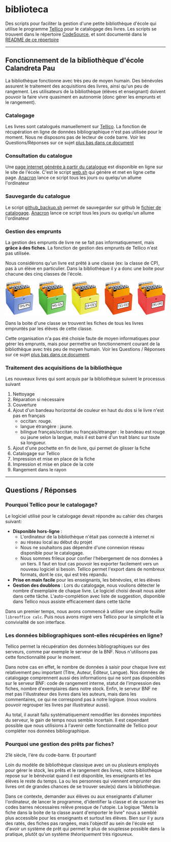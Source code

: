 # biblioteca

Des scripts pour faciliter la gestion d'une petite bibliothèque d'école qui 
utilise le programme [Tellico][] pour le catalogage des livres. Les scripts
se trouvent dans le répertoire [CodeSource][], et sont documenté dans le
[README de ce répertoire](CodeSource/README.md)

___

## Fonctionnement de la bibliothèque d'école Calandreta Pau

La bibliothèque fonctionne avec très peu de moyen humain. Des bénévoles assurent
le traitement des acquisitions des livres, ainsi qu'un peu de rangement. Les 
utilisateurs de la bibliothèque (élèves et enseignant) doivent pouvoir la faire
vivre quasiment en autonomie (donc gérer les emprunts et le rangement).



### Catalogage
Les livres sont catalogués manuellement sur [Tellico][]. La fonction de récupération 
en ligne de données bibliographique n'est pas utilisée pour le moment. Nous
ne disposons pas de lecteur de code barre. Voir les Questions/Réponses sur ce 
sujet [plus bas dans ce document](#les-données-bibliographiques-sont-elles-récupérées-en-ligne)



### Consultation du catalogue
Une [page internet générée à partir du catalogue][] est disponible en ligne sur
le site de l'école. C'est le script [web.sh][] qui génère et met en ligne cette 
page. [Anacron][] lance ce script tous les jours ou quelqu'un allume l'ordinateur



### Sauvegarde du catalogue
Le script [github_backup.sh][] permet de sauvegarder sur github le 
[fichier de catalogage][]. [Anacron][] lance ce script tous les jours ou 
quelqu'un allume l'ordinateur



### Gestion des emprunts
La gestion des emprunts de livre ne se fait pas informatiquement, mais __grâce
à des fiches__. La fonction de gestion des emprunts de Tellico n'est pas utilisée. 

Nous considérons qu'un livre est prêté à une classe (ex: la classe de CP), pas à 
un élève en particulier. Dans la bibliothèque il y a donc une boite pour
chacune des cinq classes de l'école. 

![cinq boites](Documentation/images/boites.png)

Dans la boite d'une classe se trouvent les fiches de tous les livres empruntés 
par les élèves de cette classe.

Cette organisation n'a pas été choisie faute de moyen informatiques pour
gérer les emprunts, mais pour permettre un fonctionnement courant de la 
bibliothèque avec très peu de moyen humain. Voir les Questions / Réponses
sur ce sujet [plus bas dans ce document](#pourquoi-une-gestion-des-prêts-par-fiches).



### Traitement des acquisitions de la bibliothèque

Les nouveaux livres qui sont acquis par la bibliothèque suivent le processus
suivant

1. Nettoyage
2. Réparation si nécessaire
3. Couverture
4. Ajout d'un bandeau horizontal de couleur en haut du dos si le livre n'est pas 
  en français  
    * occitan: rouge.
    * langue étrangère : jaune.
    * bilingue français/occitan ou français/étranger :  le bandeau est rouge ou 
      jaune selon la langue, mais il est barré d'un trait blanc sur toute sa
      longueur.
5. Ajout d'une pochette en fin de livre, qui permet de glisser la fiche
6. Catalogage sur Tellico
7. Impression et mise en place de la fiche
8. Impression et mise en place de la cote
9. Rangement dans le rayon





[Tellico]:http://tellico-project.org/
[CodeSource]:CodeSource
[impression.py]:CodeSource/impression.py
[web.sh]:CodeSource/web.sh
[github_backup.sh]:CodeSource/github_backup.sh
[fichier de catalogage]:inventaire.tc
[rename_authors.py]:CodeSource/rename_authors.py
[anacron]:http://www.delafond.org/traducmanfr/man/man8/anacron.8.html
[wkhtmltopdf]:https://wkhtmltopdf.org/
[page internet générée à partir du catalogue]:http://calandreta-pau.org/bibli/




___

## Questions / Réponses



### Pourquoi Tellico pour le catalogage?
Le logiciel utilisé pour le catalogage devait répondre au cahier des charges
suivant:

* __Disponible hors-ligne__ :
  * L'ordinateur de la bibliothèque n'était pas connecté à internet ni 
  * au réseau local au début du projet
  * Nous ne souhaitons pas dépendre d'une connexion réseau disponible pour le
    catalogage.
  * Nous sommes frileux pour confier l'hébergement de nos données à un tiers.
    Il faut en tout cas pouvoir les exporter facilement vers un nouveau
    logiciel si besoin. Tellico permet l'export dans de nombreux formats,
    dont le csv, qui est très répandu.
* __Prise en main facile__ pour les enseignants, les bénévoles, et les élèves
* __Gestion des doublons__ : Lors du catalogage, nous voulions détecter
  le nombre d'exemplaire de chaque livre. Le logiciel choisi devait nous aider
  dans cette tâche. L'auto-complétion avec liste de suggestion, disponible dans 
  Tellico nous assiste efficacement dans cette tâche

Dans un premier temps, nous avons commencé à utiliser une simple feuille
`libreoffice calc`. Puis nous avons migré vers Tellico pour la simplicité
et la convivialité de son interface.



### Les données bibliographiques sont-elles récupérées en ligne?

Tellico permet la récupération des données bibliographiques sur des serveurs, 
comme par exemple le serveur de la BNF. Nous n'utilisons pas cette 
fonctionnalité pour le moment.

Dans notre cas en effet, le nombre de données à saisir pour chaque livre est
relativement peu important (Titre, Auteur, Éditeur, Langue). Nos données de 
catalogage comprennent aussi des informations qui ne sont pas disponibles sur
le serveur BNF: code de rangement interne, statut de l'impression des fiches,
nombre d'exemplaires dans notre stock.
Enfin, le serveur BNF ne met pas l'illustrateur des livres dans les
auteurs, mais dans les commentaires, ce qui ne correspond pas à notre logique.
(nous voulons pouvoir regrouper les livres par illustrateur aussi).

Au total, il aurait fallu systématiquement remodifier les données importées du
serveur, le gain de temps nous semble incertain. Il est cependant possible que
nous utilisions à l'avenir cette fonctionnalité de Tellico pour compléter nos
données bibliographique.




### Pourquoi une gestion des prêts par fiches?
21è siècle, l'ère du code-barre. Et pourtant!

Loin du modèle de bibliothèque classique avec un ou plusieurs employés pour
gérer le stock, les prêts et le rangement des livres, notre bibliothèque repose
sur le bénévolat quand il est disponible, les enseignants et les élèves le reste
du temps. La ou les personnes qui viennent emprunter des livres ont de grandes
chances de se trouver seule(s) dans la bibliothèque.

Dans ce contexte, demander aux élèves ou aux enseignants d'allumer l'ordinateur,
de lancer le programme, d'identifier la classe et de scanner les codes barres
nécessaires relève presque de l'utopie.
La logique "Mets la fiche dans la boite de ta classe avant d'emporter le livre"
nous a semblé plus accessible pour les enseignants et surtout les élèves.
Bien sur il y aura des ratés, des fiches pas rangées, mais l'objectif au 
sein de l'école est d'avoir un système de prêt qui permet le plus de souplesse
possible dans la pratique, plutôt qu'un système _théoriquement_ très rigoureux.

